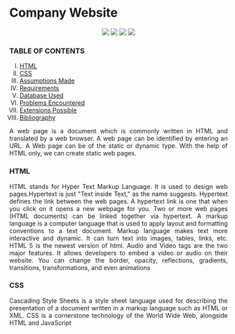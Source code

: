  <h1>Company Website</h1>

<p align="center">
<img src="https://img.shields.io/badge/made%20by%20-Aarti-blue">
<img src="https://img.shields.io/badge/HTML-pink">
<img src="https://img.shields.io/badge/CSS-brightgreen">
<img src="https://badges.frapsoft.com/os/v1/open-source.svg?v=103">
</p>


<h3> TABLE OF CONTENTS </h3>
<ol type="I">
    <li><a href="#intro"> HTML </a></li>
    <li><a href="#scope"> CSS </a></li>
    <li><a href="#assump"> Assumptions Made </a></li>
    <li><a href="#req"> Requirements </a></li>
    <li><a href="#database"> Database Used </a></li>
    <li><a href="#prob"> Problems Encountered </a></li>
    <li><a href="#extension"> Extensions Possible </a></li>
    <li><a href="#biblio"> Bibliography </a></li>
    
 </ol>
 
 <p align="justify">
 A web page is a document which is commonly written in HTML and translated by a web browser. A web page can be identified by entering an URL. A Web page can be of the static or dynamic type. With the help of HTML only, we can create static web pages.
 </p>
 
 
<h3 id="intro">HTML </h3>
<p align="justify">
HTML stands for Hyper Text Markup Language. It is used to design web pages.Hypertext is just "Text inside Text," as the name suggests. Hypertext defines the link between the web pages. A hypertext link is one that when you click on it opens a new webpage for you. Two or more web pages (HTML documents) can be linked together via hypertext.
A markup language is a computer language that is used to apply layout and formatting conventions to a text document. Markup language makes text more interactive and dynamic. It can turn text into images, tables, links, etc.
HTML 5 is the newest version of html. Audio and Video tags are the two major features. It allows developers to embed a video or audio on their website. You can change the border, opacity, reflections, gradients, transitions, transformations, and even animations
 
</p>

<h3 id="scope">CSS </h3>
 <p align="justify">
 Cascading Style Sheets is a style sheet language used for describing the presentation of a document written in a markup language such as HTML or XML. CSS is a cornerstone technology of the World Wide Web, alongside HTML and JavaScript
</p>








